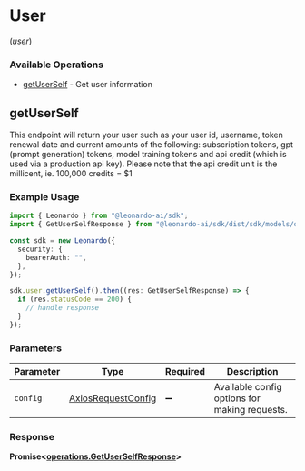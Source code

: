 # User
(*user*)

### Available Operations

* [getUserSelf](#getuserself) - Get user information

## getUserSelf

This endpoint will return your user such as your user id, username, token renewal date and current amounts of the following: subscription tokens, gpt (prompt generation) tokens, model training tokens and api credit (which is used via a production api key). Please note that the api credit unit is the millicent, ie. 100,000 credits = $1

### Example Usage

```typescript
import { Leonardo } from "@leonardo-ai/sdk";
import { GetUserSelfResponse } from "@leonardo-ai/sdk/dist/sdk/models/operations";

const sdk = new Leonardo({
  security: {
    bearerAuth: "",
  },
});

sdk.user.getUserSelf().then((res: GetUserSelfResponse) => {
  if (res.statusCode == 200) {
    // handle response
  }
});
```

### Parameters

| Parameter                                                    | Type                                                         | Required                                                     | Description                                                  |
| ------------------------------------------------------------ | ------------------------------------------------------------ | ------------------------------------------------------------ | ------------------------------------------------------------ |
| `config`                                                     | [AxiosRequestConfig](https://axios-http.com/docs/req_config) | :heavy_minus_sign:                                           | Available config options for making requests.                |


### Response

**Promise<[operations.GetUserSelfResponse](../../models/operations/getuserselfresponse.md)>**

